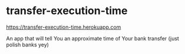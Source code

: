 # transfer-execution-time

https://transfer-execution-time.herokuapp.com

An app that will tell You an approximate time of Your bank transfer (just polish banks yey) 
